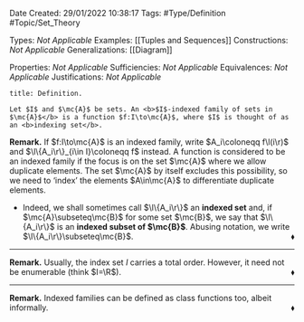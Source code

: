 <div class="topSpace"></div>

Date Created: 29/01/2022 10:38:17
Tags: #Type/Definition #Topic/Set_Theory

Types: <i>Not Applicable</i>
Examples: [[Tuples and Sequences]]
Constructions: <i>Not Applicable</i>
Generalizations: [[Diagram]]

Properties: <i>Not Applicable</i>
Sufficiencies: <i>Not Applicable</i>
Equivalences: <i>Not Applicable</i>
Justifications: <i>Not Applicable</i>

``` ad-Definition
title: Definition.

Let $I$ and $\mc{A}$ be sets. An <b>$I$-indexed family of sets in $\mc{A}$</b> is a function $f:I\to\mc{A}$, where $I$ is thought of as an <b>indexing set</b>.

```

<b>Remark.</b> If $f:I\to\mc{A}$ is an indexed family, write $A_i\coloneqq f\l(i\r)$ and $\l\{A_i\r\}_{i\in I}\coloneqq f$ instead. A function is considered to be an indexed family if the focus is on the set $\mc{A}$ where we allow duplicate elements. The set $\mc{A}$ by itself excludes this possibility, so we need to ‘index$\textrm{'}$ the elements $A\in\mc{A}$ to differentiate duplicate elements.
* Indeed, we shall sometimes call $\l\{A_i\r\}$ an <b>indexed set</b> and, if $\mc{A}\subseteq\mc{B}$ for some set $\mc{B}$, we say that $\l\{A_i\r\}$ is an <b>indexed subset of $\mc{B}$</b>. Abusing notation, we write $\l\{A_i\r\}\subseteq\mc{B}$.<span style="float:right;">$\blacklozenge$</span>

---

<b>Remark.</b> Usually, the index set $I$ carries a total order. However, it need not be enumerable (think $I=\R$).<span style="float:right;">$\blacklozenge$</span>

---

<b>Remark.</b> Indexed families can be defined as class functions too, albeit informally.<span style="float:right;">$\blacklozenge$</span>
